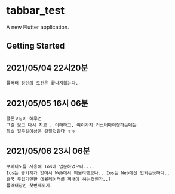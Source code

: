 # tabbar_test

A new Flutter application.

## Getting Started

## 2021/05/04  22시20분

```
플러터 장인의 도전은 끝나지않는다.
```

## 2021/05/05 16시 06분

```
클론코딩이 하루면
그걸 보고 다시 치고 , 이해하고, 여러가지 커스터마이징하는데는
최소 일주일이상은 걸릴것같다 ㅎㅎ
```

## 2021/05/06 23시 06분

```
쿠퍼티노를 사용해 Ios에 입문하였으나....
Ios는 공기계가 없어서 Web에서 띄울려했으나.. Ios는 Web에선 안되는듯하다..
결국 무겁기만한 에뮬레이터를 꺼내야 하는것인가..?
플러터장인 첫번째위기.
```

